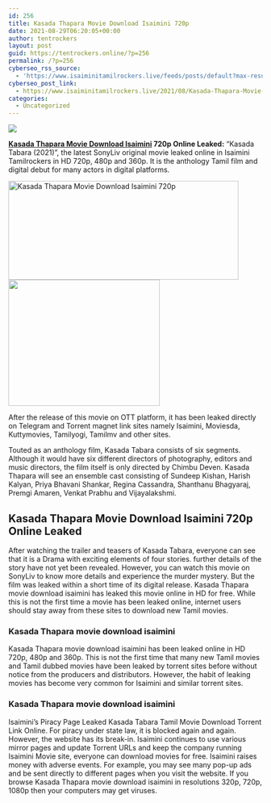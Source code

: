 ```yaml
---
id: 256
title: Kasada Thapara Movie Download Isaimini 720p
date: 2021-08-29T06:20:05+00:00
author: tentrockers
layout: post
guid: https://tentrockers.online/?p=256
permalink: /?p=256
cyberseo_rss_source:
  - 'https://www.isaiminitamilrockers.live/feeds/posts/default?max-results=150&start-index=1'
cyberseo_post_link:
  - https://www.isaiminitamilrockers.live/2021/08/Kasada-Thapara-Movie-Download-Isaimini-720p.html
categories:
  - Uncategorized
---
```

<div class="media_block">
  <img src="https://1.bp.blogspot.com/-JUmzgY7RAGg/YSm6I2KfYaI/AAAAAAAABJ0/BXwu53UAS8cEBdbl4jalqOKUJMfSLfrOgCLcBGAsYHQ/s72-w456-h196-c/kasada-tabara-movie-download-isaimini.jpg" class="media_thumbnail" />
</div>

<meta content="Kasada Thapara Movie Download Isaimini 720p Online Leaked: &nbsp;“Kasada Tabara (2021)”, the latest SonyLiv original movie leaked online in Isaim..." name="twitter:description" />

  


<center>
</center>

**[Kasada Thapara Movie Download Isaimini](https://www.tamilrockerz.online/kasada-thapara-movie-download-isaimini-tamilrockers-720p/) 720p Online Leaked:**&nbsp;“Kasada Tabara (2021)”, the latest SonyLiv original movie leaked online in Isaimini Tamilrockers in HD 720p, 480p and 360p. It is the anthology Tamil film and digital debut for many actors in digital platforms.

<div class="separator">
  <a href="https://1.bp.blogspot.com/-JUmzgY7RAGg/YSm6I2KfYaI/AAAAAAAABJ0/BXwu53UAS8cEBdbl4jalqOKUJMfSLfrOgCLcBGAsYHQ/s811/kasada-tabara-movie-download-isaimini.jpg" imageanchor="1"><img loading="lazy" alt="Kasada Thapara Movie Download Isaimini 720p" border="0" data-original-height="498" data-original-width="811" height="196" src="https://1.bp.blogspot.com/-JUmzgY7RAGg/YSm6I2KfYaI/AAAAAAAABJ0/BXwu53UAS8cEBdbl4jalqOKUJMfSLfrOgCLcBGAsYHQ/w456-h196/kasada-tabara-movie-download-isaimini.jpg" width="456" /></a>
</div>



<div class="separator">
  <a href="https://www.tamilrockerz.online/kasada-thapara-movie-download-isaimini-tamilrockers-720p/" imageanchor="1"><img loading="lazy" border="0" data-original-height="250" data-original-width="300" height="250" src="https://1.bp.blogspot.com/-nfbzYVobUik/YMlpOerzdgI/AAAAAAAAA3Y/aAupsOUs_WMY6Lv7R1OtZhI6OqaRh-YAwCPcBGAYYCw/s0/e854879156f0849f3d27a89db88ed039.png" width="300" /></a>
</div>

After the release of this movie on OTT platform, it has been leaked directly on Telegram and Torrent magnet link sites namely Isaimini, Moviesda, Kuttymovies, Tamilyogi, Tamilmv and other sites.

Touted as an anthology film, Kasada Tabara consists of six segments. Although it would have six different directors of photography, editors and music directors, the film itself is only directed by Chimbu Deven. Kasada Thapara will see an ensemble cast consisting of Sundeep Kishan, Harish Kalyan, Priya Bhavani Shankar, Regina Cassandra, Shanthanu Bhagyaraj, Premgi Amaren, Venkat Prabhu and Vijayalakshmi.

## <span id="Kasada_Thapara_movie_download_isaimini_720p_Leaked_Online">Kasada Thapara Movie Download Isaimini 720p Online Leaked</span>

After watching the trailer and teasers of Kasada Tabara, everyone can see that it is a Drama with exciting elements of four stories. further details of the story have not yet been revealed. However, you can watch this movie on SonyLiv to know more details and experience the murder mystery. But the film was leaked within a short time of its digital release. Kasada Thapara movie download isaimini has leaked this movie online in HD for free. While this is not the first time a movie has been leaked online, internet users should stay away from these sites to download new Tamil movies.

### <span id="Kasada_Thapara_movie_download_isaimini">Kasada Thapara movie download isaimini</span>

Kasada Thapara movie download isaimini has been leaked online in HD 720p, 480p and 360p. This is not the first time that many new Tamil movies and Tamil dubbed movies have been leaked by torrent sites before without notice from the producers and distributors. However, the habit of leaking movies has become very common for Isaimini and similar torrent sites.

### <span id="Kasada_Thapara_movie_download_isaimini1">Kasada Thapara movie download isaimini</span>

Isaimini’s Piracy Page Leaked Kasada Tabara Tamil Movie Download Torrent Link Online. For piracy under state law, it is blocked again and again. However, the website has its break-in. Isaimini continues to use various mirror pages and update Torrent URLs and keep the company running Isaimini Movie site, everyone can download movies for free. Isaimini raises money with adverse events. For example, you may see many pop-up ads and be sent directly to different pages when you visit the website. If you browse Kasada Thapara movie download isaimini in resolutions 320p, 720p, 1080p then your computers may get viruses.

<center>
</center>